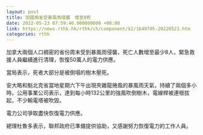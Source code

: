 ```yaml
---
layout: post
title: 加國兩省受暴風雨侵襲　增至8死
date: 2022-05-23 07:59:46.000000000 +08:00
link: https://news.rthk.hk/rthk/ch/component/k2/1649705-20220523.htm
categories: rthk
---
```


加拿大兩個人口稠密的省份周末受到暴風雨侵襲，死亡人數增至最少8人，緊急救援人員繼續進行清理，恢復50萬人的電力供應。

當局表示，死者大部分是被倒塌的樹木壓死。

安大略和魁北克省當地星期六下午出現夾雜龍捲風的暴風雨天氣，持續了兩個多小時。公用事業公司表示，達到每小時132公里的強風吹倒樹木，電線桿被連根拔起，不少輸電塔被吹毀。

電力公司爭取盡快恢復電力供應。

總理杜魯多表示，聯邦政府已準備提供協助，又感謝努力恢復電力的工作人員。
